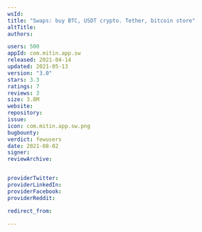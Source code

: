 ```yaml
---
wsId: 
title: "Swaps: buy BTC, USDT crypto. Tether, bitcoin store"
altTitle: 
authors:

users: 500
appId: com.mitin.app.sw
released: 2021-04-14
updated: 2021-05-13
version: "3.0"
stars: 3.3
ratings: 7
reviews: 3
size: 3.8M
website: 
repository: 
issue: 
icon: com.mitin.app.sw.png
bugbounty: 
verdict: fewusers
date: 2021-08-02
signer: 
reviewArchive:


providerTwitter: 
providerLinkedIn: 
providerFacebook: 
providerReddit: 

redirect_from:

---
```



